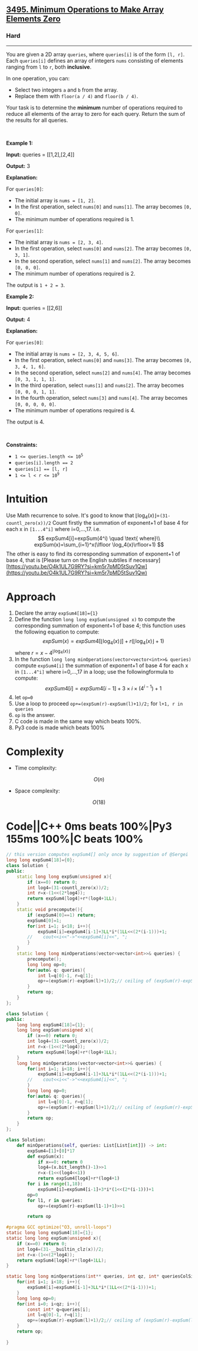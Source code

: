 <h2><a href="https://leetcode.com/problems/minimum-operations-to-make-array-elements-zero">3495. Minimum Operations to Make Array Elements Zero</a></h2><h3>Hard</h3><hr><p>You are given a 2D array <code>queries</code>, where <code>queries[i]</code> is of the form <code>[l, r]</code>. Each <code>queries[i]</code> defines an array of integers <code>nums</code> consisting of elements ranging from <code>l</code> to <code>r</code>, both <strong>inclusive</strong>.</p>

<p>In one operation, you can:</p>

<ul>
	<li>Select two integers <code>a</code> and <code>b</code> from the array.</li>
	<li>Replace them with <code>floor(a / 4)</code> and <code>floor(b / 4)</code>.</li>
</ul>

<p>Your task is to determine the <strong>minimum</strong> number of operations required to reduce all elements of the array to zero for each query. Return the sum of the results for all queries.</p>

<p>&nbsp;</p>
<p><strong class="example">Example 1:</strong></p>

<div class="example-block">
<p><strong>Input:</strong> <span class="example-io">queries = [[1,2],[2,4]]</span></p>

<p><strong>Output:</strong> <span class="example-io">3</span></p>

<p><strong>Explanation:</strong></p>

<p>For <code>queries[0]</code>:</p>

<ul>
	<li>The initial array is <code>nums = [1, 2]</code>.</li>
	<li>In the first operation, select <code>nums[0]</code> and <code>nums[1]</code>. The array becomes <code>[0, 0]</code>.</li>
	<li>The minimum number of operations required is 1.</li>
</ul>

<p>For <code>queries[1]</code>:</p>

<ul>
	<li>The initial array is <code>nums = [2, 3, 4]</code>.</li>
	<li>In the first operation, select <code>nums[0]</code> and <code>nums[2]</code>. The array becomes <code>[0, 3, 1]</code>.</li>
	<li>In the second operation, select <code>nums[1]</code> and <code>nums[2]</code>. The array becomes <code>[0, 0, 0]</code>.</li>
	<li>The minimum number of operations required is 2.</li>
</ul>

<p>The output is <code>1 + 2 = 3</code>.</p>
</div>

<p><strong class="example">Example 2:</strong></p>

<div class="example-block">
<p><strong>Input:</strong> <span class="example-io">queries = [[2,6]]</span></p>

<p><strong>Output:</strong> <span class="example-io">4</span></p>

<p><strong>Explanation:</strong></p>

<p>For <code>queries[0]</code>:</p>

<ul>
	<li>The initial array is <code>nums = [2, 3, 4, 5, 6]</code>.</li>
	<li>In the first operation, select <code>nums[0]</code> and <code>nums[3]</code>. The array becomes <code>[0, 3, 4, 1, 6]</code>.</li>
	<li>In the second operation, select <code>nums[2]</code> and <code>nums[4]</code>. The array becomes <code>[0, 3, 1, 1, 1]</code>.</li>
	<li>In the third operation, select <code>nums[1]</code> and <code>nums[2]</code>. The array becomes <code>[0, 0, 0, 1, 1]</code>.</li>
	<li>In the fourth operation, select <code>nums[3]</code> and <code>nums[4]</code>. The array becomes <code>[0, 0, 0, 0, 0]</code>.</li>
	<li>The minimum number of operations required is 4.</li>
</ul>

<p>The output is 4.</p>
</div>

<p>&nbsp;</p>
<p><strong>Constraints:</strong></p>

<ul>
	<li><code>1 &lt;= queries.length &lt;= 10<sup>5</sup></code></li>
	<li><code>queries[i].length == 2</code></li>
	<li><code>queries[i] == [l, r]</code></li>
	<li><code>1 &lt;= l &lt; r &lt;= 10<sup>9</sup></code></li>
</ul>

# Intuition
<!-- Describe your first thoughts on how to solve this problem. -->
Use Math recurrence to solve.
It's good to know that $\lfloor \log_4(x)\rfloor=$`(31-countl_zero(x))/2`
Count firstly the summation  of exponent+1 of base 4 for each x in `[1...4^i]` where i=0,...,17. i.e.
$$
expSum4[i]=expSum(4^i) \quad \text{ where}\\
expSum(x)=\sum_{i=1}^x(\lfloor \log_4(x)\rfloor+1)
$$
The other is easy to find its corresponding summation  of exponent+1 of base 4, that is
[Please turn on the English subtiles if necessary]
[https://youtu.be/O4k1UL7G9RY?si=km5r7pMD5tSuv1Qw](https://youtu.be/O4k1UL7G9RY?si=km5r7pMD5tSuv1Qw)
# Approach
<!-- Describe your approach to solving the problem. -->
1. Declare the array `expSum4[18]={1}`
2. Define the function `long long expSum(unsigned x)` to compute the corresponding summation  of exponent+1 of base 4; this function uses the following equation to compute:
$$
expSum(x)=expSum4[\lfloor \log_4(x)\rfloor]+r(\lfloor \log_4(x)\rfloor+1)
$$ 
where $r=x-4^{\lfloor \log_4(x)\rfloor}$
3. In the function `long long minOperations(vector<vector<int>>& queries)` compute `expSum4[i]`  the summation  of exponent+1 of base 4 for each x in `[1...4^i]` where i=0,...,17 in a loop; use the followingformula to compute:
$$
expSum4[i]=expSum4[i-1]+3\times i \times (4^{i-1})+1
$$
4. let `op=0`
5. Use a loop to proceed `op+=(expSum(r)-expSum(l)+1)/2;` for `l+1, r in queries`
6. `op` is the answer.
7. C code is made in the same way which beats 100%.
8. Py3 code is made which beats 100%
# Complexity
- Time complexity:
<!-- Add your time complexity here, e.g. $$O(n)$$ -->
$$O(n)$$
- Space complexity:
<!-- Add your space complexity here, e.g. $$O(n)$$ -->
$$O(18)$$
# Code||C++ 0ms beats 100%|Py3 155ms 100%|C beats 100%
```cpp []
// this version computes expSum4[] only once by suggestion of @Sergei
long long expSum4[18]={0};
class Solution {
public:
    static long long expSum(unsigned x){
        if (x==0) return 0;
        int log4=(31-countl_zero(x))/2;
        int r=x-(1<<(2*log4));
        return expSum4[log4]+r*(log4+1LL);
    }
    static void precompute(){
        if (expSum4[0]==1) return;
        expSum4[0]=1;
        for(int i=1; i<18; i++){
            expSum4[i]=expSum4[i-1]+3LL*i*(1LL<<(2*(i-1)))+1;
        //    cout<<i<<"->"<<expSum4[i]<<", ";
        }
    }
    static long long minOperations(vector<vector<int>>& queries) {
        precompute();
        long long op=0;
        for(auto& q: queries){
            int l=q[0]-1, r=q[1];
            op+=(expSum(r)-expSum(l)+1)/2;// ceiling of (expSum(r)-expSum(l))/2
        }
        return op;
    }
};
```
```cpp []
class Solution {
public:
    long long expSum4[18]={1};
    long long expSum(unsigned x){
        if (x==0) return 0;
        int log4=(31-countl_zero(x))/2;
        int r=x-(1<<(2*log4));
        return expSum4[log4]+r*(log4+1LL);
    }
    long long minOperations(vector<vector<int>>& queries) {
        for(int i=1; i<18; i++){
            expSum4[i]=expSum4[i-1]+3LL*i*(1LL<<(2*(i-1)))+1;
        //    cout<<i<<"->"<<expSum4[i]<<", ";
        }
        long long op=0;
        for(auto& q: queries){
            int l=q[0]-1, r=q[1];
            op+=(expSum(r)-expSum(l)+1)/2;// ceiling of (expSum(r)-expSum(l))/2
        }
        return op;
    }
};
```
```Python []
class Solution:
    def minOperations(self, queries: List[List[int]]) -> int:
        expSum4=[1]+[0]*17
        def expSum(x):
            if x==0: return 0
            log4=(x.bit_length()-1)>>1
            r=x-(1<<(log4<<1))
            return expSum4[log4]+r*(log4+1)
        for i in range(1,18):
            expSum4[i]=expSum4[i-1]+3*i*(1<<(2*(i-1)))+1
        op=0
        for l1, r in queries:
            op+=(expSum(r)-expSum(l1-1)+1)>>1

        return op
```
```C []
#pragma GCC optimize("O3, unroll-loops")
static long long expSum4[18]={1};
static long long expSum(unsigned x){
    if (x==0) return 0;
    int log4=(31-__builtin_clz(x))/2;
    int r=x-(1<<(2*log4));
    return expSum4[log4]+r*(log4+1LL);
}

static long long minOperations(int** queries, int qz, int* queriesColSize) {
    for(int i=1; i<18; i++){
        expSum4[i]=expSum4[i-1]+3LL*i*(1LL<<(2*(i-1)))+1;
    }
    long long op=0;
    for(int i=0; i<qz; i++){
        const int* q=queries[i];
        int l=q[0]-1, r=q[1];
        op+=(expSum(r)-expSum(l)+1)/2;// ceiling of (expSum(r)-expSum(l))/2
    }
    return op;
    
}
```
